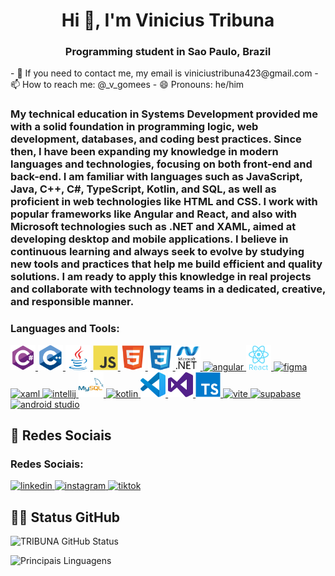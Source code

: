 <h1 align="center">Hi 👋, I'm Vinicius Tribuna</h1>
<h3 align="center">Programming student in Sao Paulo, Brazil</h3>
- 💬 If you need to contact me, my email is viniciustribuna423@gmail.com
- 📫 How to reach me: @_v_gomees
- 😄 Pronouns: he/him

### My technical education in Systems Development provided me with a solid foundation in programming logic, web development, databases, and coding best practices. Since then, I have been expanding my knowledge in modern languages and technologies, focusing on both front-end and back-end. I am familiar with languages such as JavaScript, Java, C++, C#, TypeScript, Kotlin, and SQL, as well as proficient in web technologies like HTML and CSS. I work with popular frameworks like Angular and React, and also with Microsoft technologies such as .NET and XAML, aimed at developing desktop and mobile applications. I believe in continuous learning and always seek to evolve by studying new tools and practices that help me build efficient and quality solutions. I am ready to apply this knowledge in real projects and collaborate with technology teams in a dedicated, creative, and responsible manner.

<h3 align="left">Languages and Tools:</h3>
<p align="left">
  <a href="https://learn.microsoft.com/en-us/dotnet/csharp/" target="_blank" rel="noreferrer">
    <img src="https://raw.githubusercontent.com/devicons/devicon/master/icons/csharp/csharp-original.svg" alt="csharp" width="40" height="40"/>
  </a>
  <a href="https://isocpp.org/" target="_blank" rel="noreferrer">
    <img src="https://raw.githubusercontent.com/devicons/devicon/master/icons/cplusplus/cplusplus-original.svg" alt="cplusplus" width="40" height="40"/>
  </a>
  <a href="https://www.java.com/" target="_blank" rel="noreferrer">
    <img src="https://raw.githubusercontent.com/devicons/devicon/master/icons/java/java-original.svg" alt="java" width="40" height="40"/>
  </a>
  <a href="https://developer.mozilla.org/en-US/docs/Web/JavaScript" target="_blank" rel="noreferrer">
    <img src="https://raw.githubusercontent.com/devicons/devicon/master/icons/javascript/javascript-original.svg" alt="javascript" width="40" height="40"/>
  </a>
  <a href="https://developer.mozilla.org/en-US/docs/Web/HTML" target="_blank" rel="noreferrer">
    <img src="https://raw.githubusercontent.com/devicons/devicon/master/icons/html5/html5-original.svg" alt="html" width="40" height="40"/>
  </a>
  <a href="https://developer.mozilla.org/en-US/docs/Web/CSS" target="_blank" rel="noreferrer">
    <img src="https://raw.githubusercontent.com/devicons/devicon/master/icons/css3/css3-original.svg" alt="css" width="40" height="40"/>
  </a>
  <a href="https://dotnet.microsoft.com/" target="_blank" rel="noreferrer">
    <img src="https://raw.githubusercontent.com/devicons/devicon/master/icons/dot-net/dot-net-original-wordmark.svg" alt="dotnet" width="40" height="40"/>
  </a>
  <a href="https://angular.io/" target="_blank" rel="noreferrer">
    <img src="https://angular.io/assets/images/logos/angular/angular.svg" alt="angular" width="40" height="40"/>
  </a>
  <a href="https://reactjs.org/" target="_blank" rel="noreferrer">
    <img src="https://raw.githubusercontent.com/devicons/devicon/master/icons/react/react-original-wordmark.svg" alt="react" width="40" height="40"/>
  </a>
  <a href="https://www.figma.com/" target="_blank" rel="noreferrer">
    <img src="https://www.vectorlogo.zone/logos/figma/figma-icon.svg" alt="figma" width="40" height="40"/>
  </a>
  <a href="https://learn.microsoft.com/en-us/dotnet/desktop/wpf/xaml/" target="_blank" rel="noreferrer">
    <img src="https://img.icons8.com/color/48/xaml.png" alt="xaml" width="40" height="40"/>
  </a>
  <a href="https://www.jetbrains.com/idea/" target="_blank" rel="noreferrer">
    <img src="https://resources.jetbrains.com/storage/products/intellij-idea/img/meta/intellij-idea_logo_300x300.png" alt="intellij" width="40" height="40"/>
  </a>
  <a href="https://www.mysql.com/" target="_blank" rel="noreferrer">
    <img src="https://raw.githubusercontent.com/devicons/devicon/master/icons/mysql/mysql-original-wordmark.svg" alt="mysql" width="40" height="40"/>
  </a>
  <a href="https://kotlinlang.org/" target="_blank" rel="noreferrer">
    <img src="https://www.vectorlogo.zone/logos/kotlinlang/kotlinlang-icon.svg" alt="kotlin" width="40" height="40"/>
  </a>
  <a href="https://code.visualstudio.com/" target="_blank" rel="noreferrer">
    <img src="https://raw.githubusercontent.com/devicons/devicon/master/icons/vscode/vscode-original.svg" alt="vscode" width="40" height="40"/>
  </a>
  <a href="https://visualstudio.microsoft.com/" target="_blank" rel="noreferrer">
    <img src="https://raw.githubusercontent.com/devicons/devicon/master/icons/visualstudio/visualstudio-plain.svg" alt="visualstudio" width="40" height="40"/>
  </a>
  <a href="https://www.typescriptlang.org/" target="_blank" rel="noreferrer">
    <img src="https://raw.githubusercontent.com/devicons/devicon/master/icons/typescript/typescript-original.svg" alt="typescript" width="40" height="40"/>
  </a>
  <a href="https://vitejs.dev/" target="_blank" rel="noreferrer">
    <img src="https://vitejs.dev/logo.svg" alt="vite" width="40" height="40"/>
  </a>
  <a href="https://supabase.com/" target="_blank" rel="noreferrer">
    <img src="https://www.vectorlogo.zone/logos/supabase/supabase-icon.svg" alt="supabase" width="40" height="40"/>
  </a>
  <a href="https://developer.android.com/studio" target="_blank" rel="noreferrer">
    <img src="https://developer.android.com/images/logos/android-studio.svg" alt="android studio" width="40" height="40"/>
  </a>
</p>

## 📱 Redes Sociais

<h3 align="left">Redes Sociais:</h3>
<p align="left">
  <a href="https:https://www.linkedin.com/in/vinicius-gomes-72290428b?utm_source=share&utm_campaign=share_via&utm_content=profile&utm_medium=ios_app" target="_blank">
    <img src="https://cdn.jsdelivr.net/gh/devicons/devicon/icons/linkedin/linkedin-original.svg" alt="linkedin" width="40" height="40"/>
  </a>
  <a href="https://www.instagram.com/_v_gomees?igsh=ZW95cThvcndjYXM5&utm_source=qr" target="_blank">
    <img src="https://cdn.jsdelivr.net/npm/simple-icons@v3/icons/instagram.svg" alt="instagram" width="40" height="40"/>
  </a>
  <a href="https://www.tiktok.com/@vinn1z_?_t=ZM-8yYrOW0XIwv&_r=1" target="_blank">
    <img src="https://cdn.jsdelivr.net/npm/simple-icons@v3/icons/tiktok.svg" alt="tiktok" width="40" height="40"/>
  </a>
</p>

## 👨‍💻 Status GitHub

![TRIBUNA GitHub Status](https://github-readme-stats.vercel.app/api?username=TRIBUNAA&show_icons=true&theme=dark)

![Principais Linguagens](https://github-readme-stats.vercel.app/api/top-langs/?username=TRIBUNAA&hide_progress=Compact)

